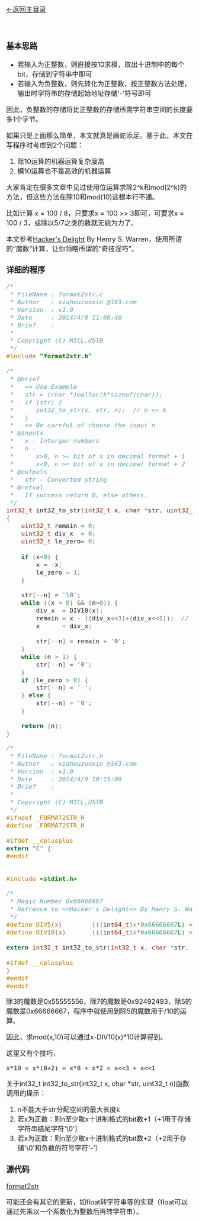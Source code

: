 [<font size=4>←返回主目录<font>](../README.md)
</br></br></br>

### 基本思路

- 若输入为正整数，则直接按10求模，取出十进制中的每个bit，存储到字符串中即可
- 若输入为负整数，则先转化为正整数，按正整数方法处理，输出时字符串的存储起始地址存储'-'符号即可

因此，负整数的存储将比正整数的存储所需字符串空间的长度要多1个字节。

如果只是上面那么简单，本文就真是画蛇添足。基于此，本文在写程序时考虑到2个问题：

1. 除10运算的机器运算复杂度高
2. 模10运算也不是高效的机器运算

大家肯定在很多文章中见过使用位运算求除2^k和mod(2^k)的方法，但这些方法在除10和mod(10)这根本行不通。

比如计算 x = 100 / 8，只要求x = 100 >> 3即可，可要求x = 100 / 3，或除以5/7之类的数就无能为力了。

本文参考[Hacker's Delight](http://www.hackersdelight.org/) By Henry S. Warren，使用所谓的“魔数”计算，让你领略所谓的“奇技淫巧”。


### 详细的程序

```c
/*
 * FileName : format2str.c
 * Author   : xiahouzuoxin @163.com
 * Version  : v1.0
 * Date     : 2014/4/8 11:08:40
 * Brief    : 
 * 
 * Copyright (C) MICL,USTB
 */
#include "format2str.h" 

/*
 * @brief   
 *   == Use Example
 *   str = (char *)malloc(k*sizeof(char));
 *   if (str) {
 *      int32_to_str(x, str, n);  // n <= k
 *   }
 *   == Be careful of choose the input n
 * @inputs  
 *   x - Interger numbers
 *   n - 
 *      x>0, n >= bit of x in decimal format + 1
 *      x<0, n >= bit of x in decimal format + 2
 * @outputs 
 *   str - Converted string
 * @retval  
 *   If success return 0, else others.
 */
int32_t int32_to_str(int32_t x, char *str, uint32_t n)
{
    uint32_t remain = 0;
    uint32_t div_x  = 0;
    uint32_t le_zero= 0;
    
    if (x<0) {
        x = -x;
        le_zero = 1;
    }

    str[--n] = '\0';
    while ((x > 0) && (n>0)) {
        div_x  = DIV10(x);
        remain = x - ((div_x<<3)+(div_x<<1));  // x - div_x * 10
        x      = div_x;

        str[--n] = remain + '0';
    }
    while (n > 1) {
        str[--n] = '0';
    } 
    if (le_zero > 0) {
        str[--n] = '-';
    } else {
        str[--n] = '0';
    }

    return (n);
}
```

```c
/*
 * FileName : format2str.h
 * Author   : xiahouzuoxin @163.com
 * Version  : v1.0
 * Date     : 2014/4/9 10:15:09
 * Brief    : 
 * 
 * Copyright (C) MICL,USTB
 */
#ifndef _FORMAT2STR_H
#define _FORMAT2STR_H

#ifdef __cplusplus
extern "C" {
#endif


#include <stdint.h>

/* 
 * Magic Number 0x66666667 
 * Refrence to <<Hacker's Delight>> By Henry S. Warren
 */
#define DIV5(x)        (((int64_t)x*0x66666667L) >> 33)
#define DIV10(x)       (((int64_t)x*0x66666667L) >> 34)

extern int32_t int32_to_str(int32_t x, char *str, uint32_t n);

#ifdef __cplusplus
}
#endif
#endif
```

除3的魔数是0x55555556，除7的魔数是0x92492493，除5的魔数是0x66666667，程序中就使用到除5的魔数用于/10的运算。

因此，求mod(x,10)可以通过x-DIV10(x)*10计算得到。

这里又有个技巧，

```
x*10 = x*(8+2) = x*8 + x*2 = x<<3 + x<<1
```

关于int32_t int32_to_str(int32_t x, char *str, uint32_t n)函数调用的提示：

1. n不能大于str分配空间的最大长度k
2. 若x为正数：则n至少取x十进制格式的bit数+1（+1用于存储字符串结尾字符'\0'）
3. 若x为正数：则n至少取x十进制格式的bit数+2（+2用于存储'\0'和负数的符号字符'-'）


### 源代码

[format2str](../codes/整数转字符串的一种快速实现)

可能还会有其它的更新，如float转字符串等的实现（float可以通过先乘以一个系数化为整数后再转字符串）。


